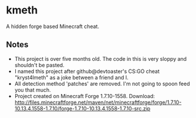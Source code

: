# kmeth
A hidden forge based Minecraft cheat.

Notes
-----
* This project is over five months old. The code in this is very sloppy and shouldn't be pasted.
* I named this project after github@devtoaster's CS:GO cheat "kryst4lmeth" as a joke between a friend and I.
* All detection method 'patches' are removed. I'm not going to spoon feed you that much.
* Project created on Minecraft Forge 1.7.10-1558. Download: http://files.minecraftforge.net/maven/net/minecraftforge/forge/1.7.10-10.13.4.1558-1.7.10/forge-1.7.10-10.13.4.1558-1.7.10-src.zip
